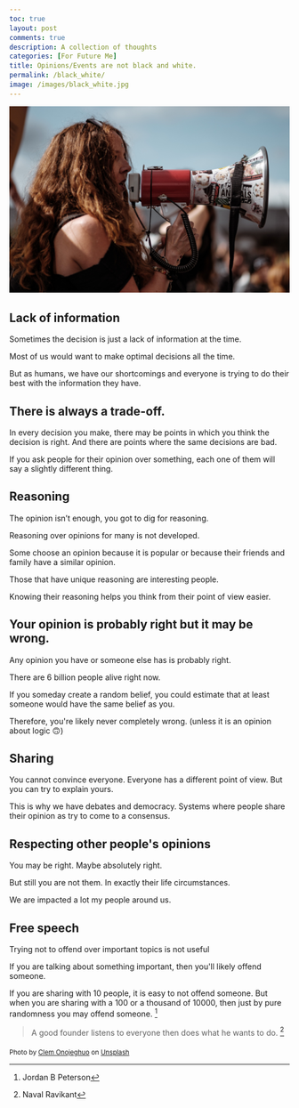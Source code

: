```yaml
---
toc: true
layout: post
comments: true
description: A collection of thoughts
categories: [For Future Me]
title: Opinions/Events are not black and white.
permalink: /black_white/
image: /images/black_white.jpg
---
```


![](/images/black_white.jpg)

## Lack of information

Sometimes the decision is just a lack of information at the time.

Most of us would want to make optimal decisions all the time.

But as humans, we have our shortcomings and everyone is trying to do their best with the information they have.

## There is always a trade-off.

In every decision you make, there may be points in which you think the decision is right. And there are points where the same decisions are bad.

If you ask people for their opinion over something, each one of them will say a slightly different thing.

## Reasoning

The opinion isn’t enough, you got to dig for reasoning.

Reasoning over opinions for many is not developed.

Some choose an opinion because it is popular or because their friends and family have a similar opinion.

Those that have unique reasoning are interesting people.

Knowing their reasoning helps you think from their point of view easier.

## Your opinion is probably right but it may be wrong.

Any opinion you have or someone else has is probably right.

There are 6 billion people alive right now.

If you someday create a random belief, you could estimate that at least someone would have the same belief as you.

Therefore, you're likely never completely wrong. (unless it is an opinion about logic 🙃)

## Sharing

You cannot convince everyone. Everyone has a different point of view. But you can try to explain yours.

This is why we have debates and democracy. Systems where people share their opinion as try to come to a consensus.

## Respecting other people's opinions

You may be right. Maybe absolutely right.

But still you are not them. In exactly their life circumstances.

We are impacted a lot my people around us.

## Free speech

Trying not to offend over important topics is not useful

If you are talking about something important, then you'll likely offend someone.

If you are sharing with 10 people, it is easy to not offend someone. But when you are sharing with a 100 or a thousand of 10000, then just by pure randomness you may offend someone. [^2]

> A good founder listens to everyone then does what he wants to do. [^1]

[^1]: Naval Ravikant
[^2]: Jordan B Peterson

<sub>Photo by <a href="https://unsplash.com/@clemono?utm_source=unsplash&amp;utm_medium=referral&amp;utm_content=creditCopyText">Clem Onojeghuo</a> on <a href="https://unsplash.com/s/photos/protest?utm_source=unsplash&amp;utm_medium=referral&amp;utm_content=creditCopyText">Unsplash</a></sub>